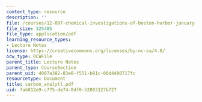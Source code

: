 ```yaml
---
content_type: resource
description: ''
file: /courses/12-097-chemical-investigations-of-boston-harbor-january-iap-2006/7ab812e9c775de748df052803127b727_carbon_analytl.pdf
file_size: 325485
file_type: application/pdf
learning_resource_types:
- Lecture Notes
license: https://creativecommons.org/licenses/by-nc-sa/4.0/
ocw_type: OCWFile
parent_title: Lecture Notes
parent_type: CourseSection
parent_uid: 4007a382-83e8-f551-b81c-00d4400717fc
resourcetype: Document
title: carbon_analytl.pdf
uid: 7ab812e9-c775-de74-8df0-52803127b727
---
```

